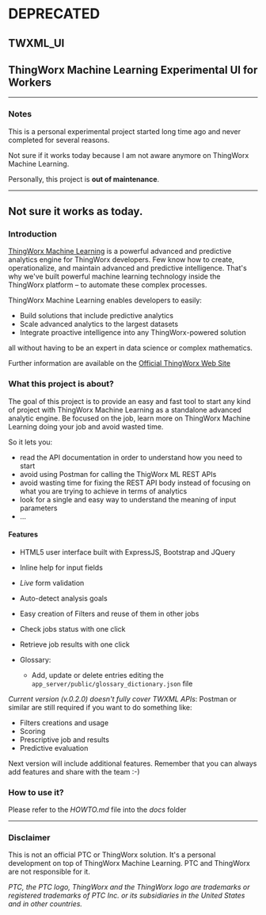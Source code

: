# DEPRECATED 

## TWXML_UI

## ThingWorx Machine Learning Experimental UI for Workers

--------------------------------------------------------------------------------

### Notes

This is a personal experimental project started long time ago and never completed for several reasons.

Not sure if it works today because I am not aware anymore on ThingWorx Machine Learning.

Personally, this project is **out of maintenance**.

--------------------------------------------------------------------------------

## Not sure it works as today.

### Introduction

[ThingWorx Machine Learning](http://www.thingworx.com/machine-learning) is a powerful advanced and predictive analytics engine for ThingWorx developers. Few know how to create, operationalize, and maintain advanced and predictive intelligence. That's why we've built powerful machine learning technology inside the ThingWorx platform – to automate these complex processes.

ThingWorx Machine Learning enables developers to easily:

- Build solutions that include predictive analytics
- Scale advanced analytics to the largest datasets
- Integrate proactive intelligence into any ThingWorx-powered solution

all without having to be an expert in data science or complex mathematics.

Further information are available on the [Official ThingWorx Web Site](http://www.thingworx.com/machine-learning)

### What this project is about?

The goal of this project is to provide an easy and fast tool to start any kind of project with ThingWorx Machine Learning as a standalone advanced analytic engine. Be focused on the job, learn more on ThingWorx Machine Learning doing your job and avoid wasted time.

So it lets you:

- read the API documentation in order to understand how you need to start
- avoid using Postman for calling the ThigWorx ML REST APIs
- avoid wasting time for fixing the REST API body instead of focusing on what you are trying to achieve in terms of analytics
- look for a single and easy way to understand the meaning of input parameters
- ...

#### Features

- HTML5 user interface built with ExpressJS, Bootstrap and JQuery
- Inline help for input fields
- _Live_ form validation
- Auto-detect analysis goals
- Easy creation of Filters and reuse of them in other jobs
- Check jobs status with one click
- Retrieve job results with one click
- Glossary:

  - Add, update or delete entries editing the `app_server/public/glossary_dictionary.json` file

_Current version (v.0.2.0) doesn't fully cover TWXML APIs_: Postman or similar are still required if you want to do something like:

- Filters creations and usage
- Scoring
- Prescriptive job and results
- Predictive evaluation

Next version will include additional features. Remember that you can always add features and share with the team :-)

### How to use it?

Please refer to the _HOWTO.md_ file into the _docs_ folder

--------------------------------------------------------------------------------

### Disclaimer

This is not an official PTC or ThingWorx solution. It's a personal development on top of ThingWorx Machine Learning. PTC and ThingWorx are not responsible for it.

_PTC, the PTC logo, ThingWorx and the ThingWorx logo are trademarks or registered trademarks of PTC Inc. or its subsidiaries in the United States and in other countries._
